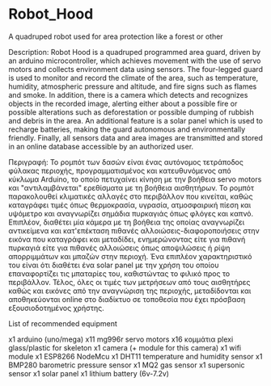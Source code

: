 # Robot_Hood
A quadruped robot used for area protection like a forest or other

Description: Robot Hood is a quadruped programmed area guard, driven by an arduino microcontroller, which achieves movement with the use of servo motors and collects environment data using sensors. The four-legged guard is used to monitor and record the climate of the area, such as temperature, humidity, atmospheric pressure and altitude, and fire signs such as flames and smoke. In addition, there is a camera which detects and recognizes objects in the recorded image, alerting either about a possible fire or possible alterations such as deforestation or possible dumping of rubbish and debris in the area. 
An additional feature is a solar panel which is used to recharge batteries, making the guard autonomous and environmentally friendly. Finally, all sensors data and area images are transmitted and stored in an online database accessible by an authorized user.

Περιγραφή: Το ρομπότ των δασών είναι ένας αυτόνομος τετράποδος φύλακας περιοχής, προγραμματισμένος και κατευθυνόμενος από κύκλωμα Arduino, το οποίο πετυχαίνει κίνηση με την βοήθεια servo motors και "αντιλαμβάνεται" ερεθίσματα με τη βοήθεια αισθητήρων. Το ρομπότ παρακολουθεί κλιματικές αλλαγές στο περιβάλλον που κινείται, καθώς καταγράφει τιμές όπως θερμοκρασία, υγρασία, ατμοσφαιρική πίεση και υψόμετρο και αναγνωρίζει σημάδια πυρκαγιάς όπως φλόγες και καπνό. Επιπλέον, διαθέτει μία κάμερα με τη βοήθεια της οποίας αναγνωρίζει αντικείμενα και κατ'επέκταση πιθανές αλλοιώσεις-διαφοροποιήσεις στην εικόνα που καταγράφει και μεταδίδει, ενημερώνοντας είτε για πιθανή πυρκαγιά είτε για πιθανές αλλοιώσεις όπως αποψιλώσεις ή ρίψη απορριμμάτων και μπαζών στην περιοχή. Ένα επιπλέον χαρακτηριστικό του είναι ότι διαθέτει ένα solar panel με την χρήση του οποίου επαναφορτίζει τις μπαταρίες του, καθιστώντας το φιλικό προς το περιβάλλον. Τέλος, όλες οι τιμές των μετρήσεων από τους αισθητήρες καθώς και εικόνες από την αναγνώριση της περιοχής, μεταδίδονται και αποθηκεύονται online στο διαδίκτυο σε τοποθεσία που έχει πρόσβαση εξουσιοδοτημένος χρήστης.

List of recommended equipment

x1 arduino (uno/mega)
x11 mg996r servo motors 
x16 κομμάτια plexi glass/plastic for skeleton 
x1 camera (+ module for this camera) 
x1 wifi module 
x1 ESP8266 NodeMcu 
x1 DHT11 temperature and humidity sensor
x1 BMP280 barometric pressure sensor
x1 MQ2 gas sensor
x1 supersonic sensor
x1 solar panel 
x1 lithium battery (6v-7.2v)
